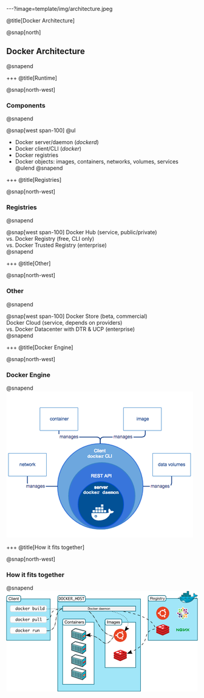 ---?image=template/img/architecture.jpeg

@title[Docker Architecture]

@snap[north]
## Docker Architecture
@snapend

+++
@title[Runtime]

@snap[north-west]
### Components
@snapend

@snap[west span-100]
@ul[](false)
- Docker server/daemon (_dockerd_)
- Docker client/CLI (_docker_)
- Docker registries
- Docker objects: images, containers, networks, volumes, services
@ulend
@snapend

+++
@title[Registries]

@snap[north-west]
### Registries
@snapend

@snap[west span-100]
Docker Hub (service, public/private)<br/>
vs. Docker Registry (free, CLI only)<br/>
vs. Docker Trusted Registry (enterprise)<br/>
@snapend

+++
@title[Other]

@snap[north-west]
### Other
@snapend

@snap[west span-100]
Docker Store (beta, commercial)<br/>
Docker Cloud (service, depends on providers)<br/>
vs. Docker Datacenter with DTR & UCP (enterprise)<br/>
@snapend

+++
@title[Docker Engine]

@snap[north-west]
### Docker Engine
@snapend
![engine-components-flow](template/img/engine-components-flow.png)

+++
@title[How it fits together]

@snap[north-west]
### How it fits together
@snapend
![architecture](template/img/architecture.png)